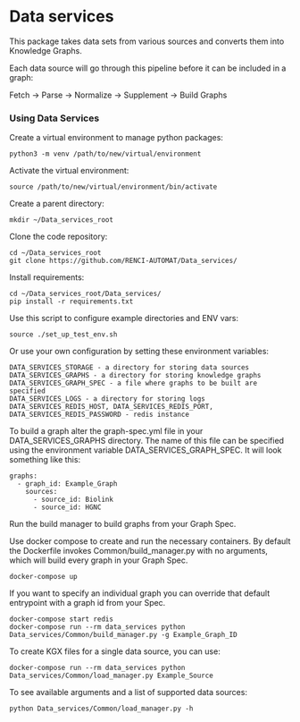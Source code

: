 
# Data services
This package takes data sets from various sources and converts them into Knowledge Graphs.

Each data source will go through this pipeline before it can be included in a graph:

Fetch -> Parse -> Normalize -> Supplement -> Build Graphs


### Using Data Services

Create a virtual environment to manage python packages:
```
python3 -m venv /path/to/new/virtual/environment
```

Activate the virtual environment:
```
source /path/to/new/virtual/environment/bin/activate
```

Create a parent directory:
```
mkdir ~/Data_services_root
```

Clone the code repository:
```
cd ~/Data_services_root
git clone https://github.com/RENCI-AUTOMAT/Data_services/
```

Install requirements:
```
cd ~/Data_services_root/Data_services/
pip install -r requirements.txt
```

Use this script to configure example directories and ENV vars:
```
source ./set_up_test_env.sh
```

Or use your own configuration by setting these environment variables:
```
DATA_SERVICES_STORAGE - a directory for storing data sources
DATA_SERVICES_GRAPHS - a directory for storing knowledge graphs
DATA_SERVICES_GRAPH_SPEC - a file where graphs to be built are specified
DATA_SERVICES_LOGS - a directory for storing logs
DATA_SERVICES_REDIS_HOST, DATA_SERVICES_REDIS_PORT, DATA_SERVICES_REDIS_PASSWORD - redis instance
```

To build a graph alter the graph-spec.yml file in your DATA_SERVICES_GRAPHS directory. 
The name of this file can be specified using the environment variable DATA_SERVICES_GRAPH_SPEC.
It will look something like this:
```
graphs:
  - graph_id: Example_Graph
    sources:
      - source_id: Biolink
      - source_id: HGNC
```

Run the build manager to build graphs from your Graph Spec. 

Use docker compose to create and run the necessary containers. 
By default the Dockerfile invokes Common/build_manager.py with no arguments,
which will build every graph in your Graph Spec.
```
docker-compose up
```
If you want to specify an individual graph you can override that default entrypoint with a graph id from your Spec.
```
docker-compose start redis
docker-compose run --rm data_services python Data_services/Common/build_manager.py -g Example_Graph_ID
```
To create KGX files for a single data source, you can use:
```
docker-compose run --rm data_services python Data_services/Common/load_manager.py Example_Source
```
To see available arguments and a list of supported data sources:
```
python Data_services/Common/load_manager.py -h
```
